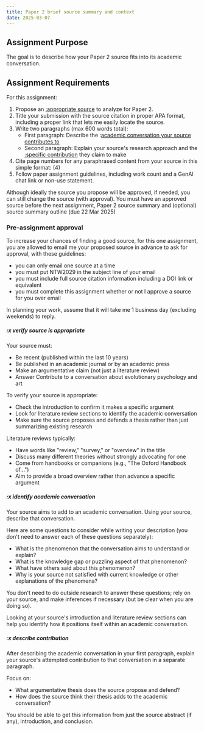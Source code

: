 ```yaml
---
title: Paper 2 brief source summary and context
date: 2025-03-07
---
```


## Assignment Purpose

The goal is to describe how your Paper 2 source fits into its academic conversation.

## Assignment Requirements

For this assignment:

1. Propose an [:appropriate source](#x-verify-source-is-appropriate) to analyze for Paper 2.
2. Title your submission with the source citation in proper APA format, including a proper link that lets me easily locate the source.
3. Write two paragraphs (max 600 words total):
   - First paragraph: Describe the :[academic conversation your source contributes to](#x-identify-academic-conversation)
   - Second paragraph: Explain your source's research approach and the [:specific contribution](#x-describe-contribution) they claim to make
4. Cite page numbers for any paraphrased content from your source in this simple format: (4)
5. Follow paper assignment guidelines, including work count and a GenAI chat link or non-use statement.

Although ideally the source you propose will be approved, if needed, you can still change the source (with approval). You must have an approved source before the next assignment, Paper 2 source summary and (optional) source summary outline (due 22 Mar 2025)

### Pre-assignment approval

To increase your chances of finding a good source, for this one assignment, you are allowed to email me your proposed source in advance to ask for approval, with these guidelines:

- you can only email one source at a time
- you must put NTW2029 in the subject line of your email
- you must include full source citation information including a DOI link or equivalent
- you must complete this assignment whether or not I approve a source for you over email

In planning your work, assume that it will take me 1 business day (excluding weekends) to reply.

##### :x verify source is appropriate

Your source must:

- Be recent (published within the last 10 years)
- Be published in an academic journal or by an academic press
- Make an argumentative claim (not just a literature review)
- Answer Contribute to a conversation about evolutionary psychology and art

To verify your source is appropriate:

- Check the introduction to confirm it makes a specific argument
- Look for literature review sections to identify the academic conversation
- Make sure the source proposes and defends a thesis rather than just summarizing existing research

Literature reviews typically:

- Have words like "review," "survey," or "overview" in the title
- Discuss many different theories without strongly advocating for one
- Come from handbooks or companions (e.g., "The Oxford Handbook of...")
- Aim to provide a broad overview rather than advance a specific argument

##### :x identify academic conversation

Your source aims to add to an academic conversation. Using your source, describe that conversation.

Here are some questions to consider while writing your description (you don't need to answer each of these questions separately):

- What is the phenomenon that the conversation aims to understand or explain?
- What is the knowledge gap or puzzling aspect of that phenomenon?
- What have others said about this phenomenon?
- Why is your source not satisfied with current knowledge or other explanations of the phenomena?

You don't need to do outside research to answer these questions; rely on your source, and make inferences if necessary (but be clear when you are doing so).

Looking at your source's introduction and literature review sections can help you identify how it positions itself within an academic conversation.

##### :x describe contribution

After describing the academic conversation in your first paragraph, explain your source's attempted contribution to that conversation in a separate paragraph.

Focus on:

- What argumentative thesis does the source propose and defend?
- How does the source think their thesis adds to the academic conversation?

You should be able to get this information from just the source abstract (if any), introduction, and conclusion.
